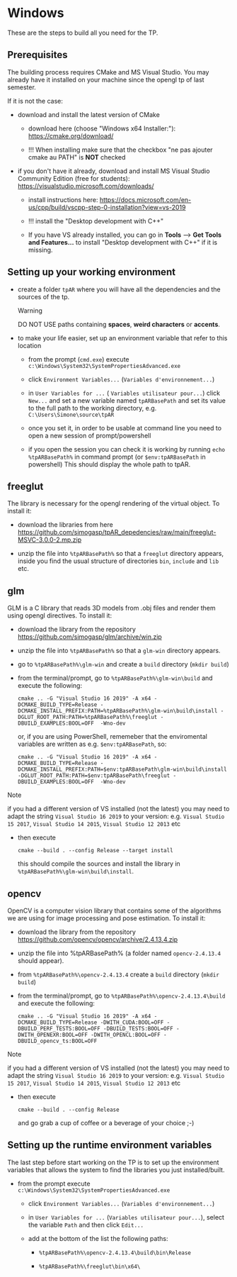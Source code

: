 # Windows

These are the steps to build all you need for the TP.



## Prerequisites

The building process requires CMake and MS Visual Studio. 
You may already have it installed on your machine since the opengl tp of last semester.

If it is not the case:

* download and install the latest version of CMake

   * download here (choose "Windows x64 Installer:"): https://cmake.org/download/

   * !!! When installing make sure that the checkbox "ne pas ajouter cmake au PATH" is **NOT** checked
 

* if you don't have it already, download and install MS Visual Studio Community Edition (free for students): https://visualstudio.microsoft.com/downloads/

    * install instructions here: https://docs.microsoft.com/en-us/cpp/build/vscpp-step-0-installation?view=vs-2019
    
    * !!! install the "Desktop development with C++"
    
    * If you have VS already installed, you can go in **Tools** --> **Get Tools and Features...** to install "Desktop development with C++" if it is missing.


## Setting up your working environment

* create a folder `tpAR` where you will have all the dependencies and the sources of the tp.
  > [!WARNING]  
  > DO NOT USE paths containing **spaces**, **weird characters** or **accents**.

* to make your life easier, set up an environment variable that refer to this location

  * from the prompt (`cmd.exe`) execute `c:\Windows\System32\SystemPropertiesAdvanced.exe `

  * click `Environment Variables...`  (`Variables d'environnement...`)

  * in `User Variables for ...` ( `Variables utilisateur pour...`) click `New...` and set a new variable named
  `tpARBasePath` and set its value to the full path to the working directory, e.g. `C:\Users\Simone\source\tpAR`

  * once you set it, in order to be usable at command line you need to open a new session of prompt/powershell

  * if you open the session you can check it is working by running `echo %tpARBasePath%`  in command prompt (or `$env:tpARBasePath` in powershell)
    This should display the whole path to tpAR.


## freeglut

The library is necessary for the opengl rendering of the virtual object. 
To install it:

* download the libraries from here https://github.com/simogasp/tpAR_depedencies/raw/main/freeglut-MSVC-3.0.0-2.mp.zip

* unzip the file into `%tpARBasePath%` so that a `freeglut` directory appears, inside you find the usual structure of directories `bin`, `include` and `lib` etc.


## glm

GLM is a C library that reads 3D models from .obj files and render them using opengl directives.
To install it:

* download the library from the repository https://github.com/simogasp/glm/archive/win.zip

* unzip the file into `%tpARBasePath%` so that a `glm-win` directory appears.

* go to `%tpARBasePath%\glm-win` and create a `build` directory (`mkdir build`)

* from the terminal/prompt, go to `%tpARBasePath%\glm-win\build` and execute the following:

    ```
    cmake .. -G "Visual Studio 16 2019" -A x64 -DCMAKE_BUILD_TYPE=Release -DCMAKE_INSTALL_PREFIX:PATH=%tpARBasePath%\glm-win\build\install -DGLUT_ROOT_PATH:PATH=%tpARBasePath%\freeglut -DBUILD_EXAMPLES:BOOL=OFF  -Wno-dev
    ```
    or, if you are using PowerShell, rememeber that the enviromental variables are written as e.g. `$env:tpARBasePath`, so:
    ```
    cmake .. -G "Visual Studio 16 2019" -A x64 -DCMAKE_BUILD_TYPE=Release -DCMAKE_INSTALL_PREFIX:PATH=$env:tpARBasePath\glm-win\build\install -DGLUT_ROOT_PATH:PATH=$env:tpARBasePath\freeglut -DBUILD_EXAMPLES:BOOL=OFF  -Wno-dev
    ```

> [!NOTE] 
> if you had a different version of VS installed (not the latest) you may need to adapt the string `Visual Studio 16 2019` to your version: e.g. `Visual Studio 15 2017`, `Visual Studio 14 2015`, `Visual Studio 12 2013` etc
    
* then execute

    ```
    cmake --build . --config Release --target install
    ```

  this should compile the sources and install the library in `%tpARBasePath%\glm-win\build\install`.


## opencv

OpenCV is a computer vision library that contains some of the algorithms we are using for image processing and pose estimation.
To install it:

* download the library from the repository https://github.com/opencv/opencv/archive/2.4.13.4.zip

* unzip the file into %tpARBasePath% (a folder named `opencv-2.4.13.4` should appear).

* from `%tpARBasePath%\opencv-2.4.13.4` create a `build` directory (`mkdir build`)

* from the terminal/prompt, go to `%tpARBasePath%\opencv-2.4.13.4\build` and execute the following:

    ```
    cmake .. -G "Visual Studio 16 2019" -A x64 -DCMAKE_BUILD_TYPE=Release -DWITH_CUDA:BOOL=OFF -DBUILD_PERF_TESTS:BOOL=OFF -DBUILD_TESTS:BOOL=OFF -DWITH_OPENEXR:BOOL=OFF -DWITH_OPENCL:BOOL=OFF -DBUILD_opencv_ts:BOOL=OFF
    ```

> [!NOTE] 
> if you had a different version of VS installed (not the latest) you may need to adapt the string `Visual Studio 16 2019` to your version: e.g. `Visual Studio 15 2017`, `Visual Studio 14 2015`, `Visual Studio 12 2013` etc
    
* then execute

    ```
    cmake --build . --config Release 
    ```

  and go grab a cup of coffee or a beverage of your choice ;-)


## Setting up the runtime environment variables

The last step before start working on the TP is to set up the environment variables that allows the system to find the libraries you just installed/built.

* from the prompt execute `c:\Windows\System32\SystemPropertiesAdvanced.exe `

  * click `Environment Variables...`  (`Variables d'environnement...`)

  * in `User Variables for ...` (`Variables utilisateur pour...`), select the variable `Path` and then click `Edit...` 

  * add at the bottom of the list the following paths:

    * `%tpARBasePath%\opencv-2.4.13.4\build\bin\Release`

    * `%tpARBasePath%\freeglut\bin\x64\`

